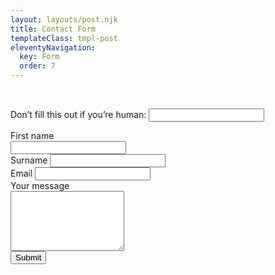 ```yaml
---
layout: layouts/post.njk
title: Contact Form
templateClass: tmpl-post
eleventyNavigation:
  key: Form
  order: 7
---
```

<br>

<div id=form-body>
<form name="submitted" method="POST" data-netlify="true" netlify-honeypot="bot-field">

<p class="hidden">
    <label>Don’t fill this out if you’re human: <input name="bot-field" /></label>
  </p>

  <div class=form-group>
    <label for="firstname">First name</label>
    <div class=input-group>
      <input type="text" name="firstname" id="firstname" class="inputstyle"  required/>
    </div>
  </div>

  <div class=form-group>
    <label for="surname">Surname</label>
    <input type="text" name="surname" id="surname" class="inputstyle" required/>
  </div>

  <div class=form-group>
    <label for="Email">Email</label>
    <input type="email" name="email" id="Email" class="inputstyle" required/>
  </div>

  <div class=form-group>
    <label for="Message">Your message</label>
    <div>
        <textarea id="Message" name="Message"  rows="6" maxlength="3000" class="inputstyle" required></textarea>
    </div> 
  </div>

  <div class="submit-btn">
  <input type="submit" value="Submit" >
  </div>
  
</form>

</div>

